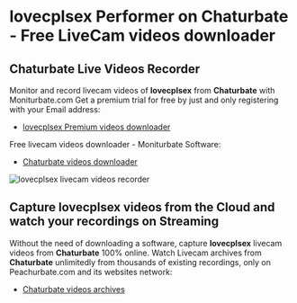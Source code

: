 # lovecplsex Performer on Chaturbate - Free LiveCam videos downloader

## Chaturbate Live Videos Recorder

Monitor and record livecam videos of **lovecplsex** from **Chaturbate** with Moniturbate.com
Get a premium trial for free by just and only registering with your Email address:
* [lovecplsex Premium videos downloader](https://moniturbate.com/request-demo-licence-key.html)

Free livecam videos downloader - Moniturbate Software:
* [Chaturbate videos downloader](https://moniturbate.com/moniturbate-download-software.html)

![lovecplsex livecam videos recorder](https://peachurnet.com/templates/moniturbate-software.png)


## Capture lovecplsex videos from the Cloud and watch your recordings on Streaming

Without the need of downloading a software, capture **lovecplsex** livecam videos from **Chaturbate** 100% online.
Watch Livecam archives from **Chaturbate** unlimitedly from thousands of existing recordings, only on Peachurbate.com and its websites network:
* [Chaturbate videos archives](https://peachurnet.com/)